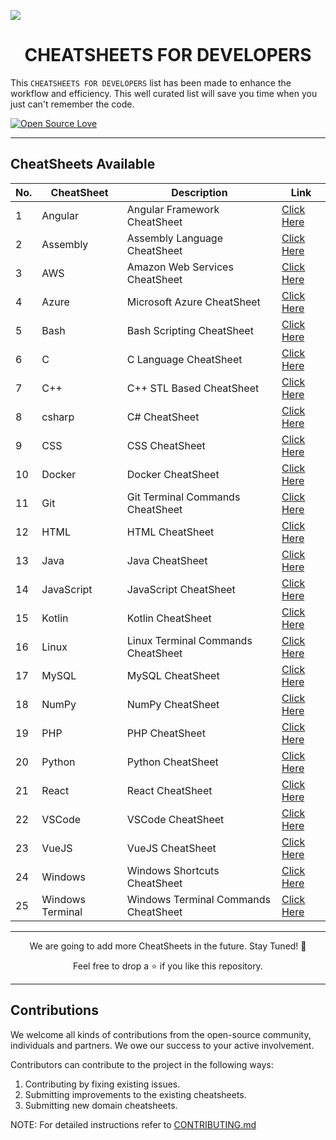<!-- <img src="./assets/CheatSheet.png"></img> -->

<img src="https://user-images.githubusercontent.com/75118658/193441891-f4e14df7-2213-4ac1-b9a7-c9811e6cf54a.png"></img>

<!-- --- -->

<b><h1 align='center'>CHEATSHEETS FOR DEVELOPERS</h1></b>

This `CHEATSHEETS FOR DEVELOPERS` list has been made to enhance the workflow and efficiency. This well curated list will save you time when you just can't remember the code.

[![Open Source Love](https://badges.frapsoft.com/os/v1/open-source.svg?v=103)](https://github.com/ellerbrock/open-source-badges/)

---

## CheatSheets Available


| No. | CheatSheet | Description | Link |
| --- | --- | --- | --- |
| 1 | Angular | Angular Framework CheatSheet | <a href="./CheatSheets/angular-cheatsheet.md">Click Here</a> |
| 2 | Assembly | Assembly Language CheatSheet | <a href="./CheatSheets/assembly-cheatsheet.md">Click Here</a> |
| 3 | AWS | Amazon Web Services CheatSheet | <a href="./CheatSheets/aws-cheatsheet.md">Click Here</a> |
| 4 | Azure | Microsoft Azure CheatSheet | <a href="./CheatSheets/azure-cheatsheet.md">Click Here</a> |
| 5 | Bash | Bash Scripting CheatSheet | <a href="./CheatSheets/bash-cheatsheet.md">Click Here</a> |
| 6 | C | C Language CheatSheet | <a href="./CheatSheets/c-cheatsheet.md">Click Here</a> |
| 7 | C++ | C++ STL Based CheatSheet | <a href="./CheatSheets/cpp-stl-cheatsheet.md">Click Here</a> |
| 8 | csharp | C# CheatSheet | <a href="./CheatSheets/csharp-cheatsheet.md">Click Here</a> |
| 9 | CSS | CSS CheatSheet | <a href="./CheatSheets/css-cheatsheet.md">Click Here</a> |
| 10 | Docker | Docker CheatSheet | <a href="./CheatSheets/docker-cheatsheet.md">Click Here</a> |
| 11 | Git | Git Terminal Commands CheatSheet | <a href="./CheatSheets/git-cheatsheet.md">Click Here</a> |
| 12 | HTML | HTML CheatSheet | <a href="./CheatSheets/html-cheatsheet.md">Click Here</a> |
| 13 | Java | Java CheatSheet | <a href="./CheatSheets/java-cheatsheet.md">Click Here</a> |
| 14 | JavaScript | JavaScript CheatSheet | <a href="./CheatSheets/javascript-cheatsheet.md">Click Here</a> |
| 15 | Kotlin | Kotlin CheatSheet | <a href="./CheatSheets/kotlin-cheatsheet.md">Click Here</a> |
| 16 | Linux | Linux Terminal Commands CheatSheet | <a href="./CheatSheets/linux-cheatsheet.md">Click Here</a> |
| 17 | MySQL | MySQL CheatSheet | <a href="./CheatSheets/mysql-cheatsheet.md">Click Here</a> |
| 18 | NumPy | NumPy CheatSheet | <a href="./CheatSheets/numpy-cheatsheet.md">Click Here</a> |
| 19 | PHP | PHP CheatSheet | <a href="./CheatSheets/php-cheatsheet.md">Click Here</a> |
| 20 | Python | Python CheatSheet | <a href="./CheatSheets/python-cheatsheet.md">Click Here</a> |
| 21 | React | React CheatSheet | <a href="./CheatSheets/react-cheatsheet.md">Click Here</a> |
| 22 | VSCode | VSCode CheatSheet | <a href="./CheatSheets/vscode-cheatsheet.md">Click Here</a> |
| 23 | VueJS | VueJS CheatSheet | <a href="./CheatSheets/vuejs-cheatsheet.md">Click Here</a> |
| 24 | Windows | Windows Shortcuts CheatSheet | <a href="./CheatSheets/windows-cheatsheet.md">Click Here</a> |
| 25 | Windows Terminal | Windows Terminal Commands CheatSheet | <a href="./CheatSheets/windows-terminal-cheatsheet.md">Click Here</a> |


---

<p align='center'>We are going to add more CheatSheets in the future. Stay Tuned! 🍁</p>
<p align='center'>Feel free to drop a ⭐ if you like this repository.</p>

---
## Contributions

We welcome all kinds of contributions from the open-source community, individuals and partners. We owe our success to
your active involvement.

Contributors can contribute to the project in the following ways:

1. Contributing by fixing existing issues.
2. Submitting improvements to the existing cheatsheets.
3. Submitting new domain cheatsheets.

NOTE: For detailed instructions refer to [CONTRIBUTING.md](./docs/CONTRIBUTING.md)
